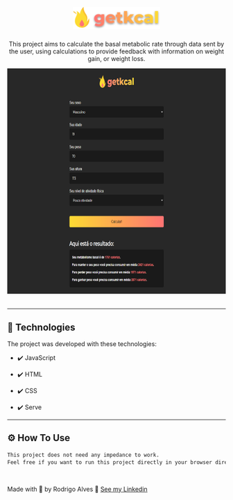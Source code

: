<h1 align="center">
<br>
  <img src="assets/images/logo.svg" alt="getkcal" width="200">
<br>
</h1>

<p align="center">This project aims to calculate the basal metabolic rate through data sent by the user, using calculations to provide feedback with information on weight gain, or weight loss.</p>


<div align="center" >
  <img src="assets/images/preview.png" alt="demo-web" height="520">

</div>


<br>

---


## 🚀 Technologies

The project was developed with these technologies:

- ✔️ JavaScript

- ✔️ HTML

- ✔️ CSS

- ✔️ Serve


---

## ⚙ How To Use

```sh
This project does not need any impedance to work.
Feel free if you want to run this project directly in your browser directly with the file 'index.html' or use an extension like Live Server.
```


<br>

Made with 💜 by Rodrigo Alves 👋 [See my Linkedin](https://www.linkedin.com/in/rodrigo-alves-dev/)
<br>

